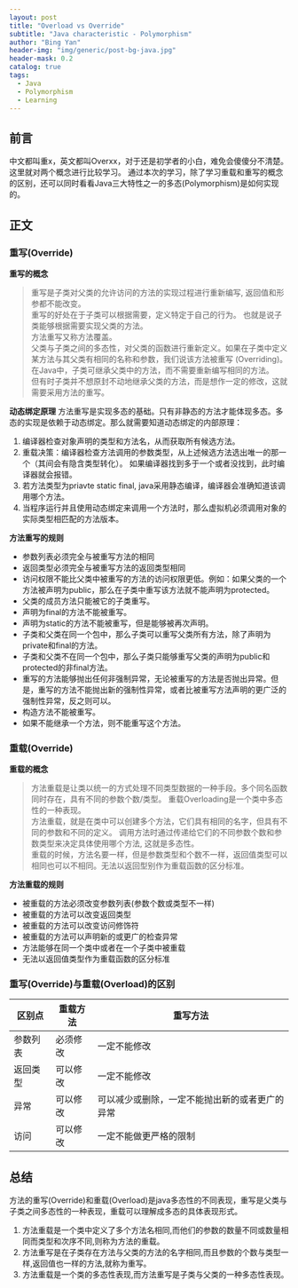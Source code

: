 ```yaml
---
layout: post
title: "Overload vs Override"
subtitle: "Java characteristic - Polymorphism"
author: "Bing Yan"
header-img: "img/generic/post-bg-java.jpg"
header-mask: 0.2
catalog: true
tags:
  - Java
  - Polymorphism
  - Learning
---
```

## 前言
中文都叫重x，英文都叫Overxx，对于还是初学者的小白，难免会傻傻分不清楚。这里就对两个概念进行比较学习。
通过本次的学习，除了学习重载和重写的概念的区别，还可以同时看看Java三大特性之一的多态(Polymorphism)是如何实现的。

## 正文
### 重写(Override)
**重写的概念**
>重写是子类对父类的允许访问的方法的实现过程进行重新编写, 返回值和形参都不能改变。<br/>
重写的好处在于子类可以根据需要，定义特定于自己的行为。 也就是说子类能够根据需要实现父类的方法。<br/>
方法重写又称方法覆盖。<br/>
父类与子类之间的多态性，对父类的函数进行重新定义。如果在子类中定义某方法与其父类有相同的名称和参数，我们说该方法被重写 (Overriding)。在Java中，子类可继承父类中的方法，而不需要重新编写相同的方法。<br/>
但有时子类并不想原封不动地继承父类的方法，而是想作一定的修改，这就需要采用方法的重写。

**动态绑定原理**
方法重写是实现多态的基础。只有非静态的方法才能体现多态。多态的实现是依赖于动态绑定。那么就需要知道动态绑定的内部原理：
 1. 编译器检查对象声明的类型和方法名，从而获取所有候选方法。
 2. 重载决策：编译器检查方法调用的参数类型，从上述候选方法选出唯一的那一个（其间会有隐含类型转化）。
如果编译器找到多于一个或者没找到，此时编译器就会报错。
 3. 若方法类型为priavte static final, java采用静态编译，编译器会准确知道该调用哪个方法。
 4. 当程序运行并且使用动态绑定来调用一个方法时，那么虚拟机必须调用对象的实际类型相匹配的方法版本。

**方法重写的规则**
*   参数列表必须完全与被重写方法的相同
*   返回类型必须完全与被重写方法的返回类型相同
*   访问权限不能比父类中被重写的方法的访问权限更低。例如：如果父类的一个方法被声明为public，那么在子类中重写该方法就不能声明为protected。
*   父类的成员方法只能被它的子类重写。
*   声明为final的方法不能被重写。
*   声明为static的方法不能被重写，但是能够被再次声明。
*   子类和父类在同一个包中，那么子类可以重写父类所有方法，除了声明为private和final的方法。
*   子类和父类不在同一个包中，那么子类只能够重写父类的声明为public和protected的非final方法。
*   重写的方法能够抛出任何非强制异常，无论被重写的方法是否抛出异常。但是，重写的方法不能抛出新的强制性异常，或者比被重写方法声明的更广泛的强制性异常，反之则可以。
*   构造方法不能被重写。
*   如果不能继承一个方法，则不能重写这个方法。

### 重载(Override)
**重载的概念**
>方法重载是让类以统一的方式处理不同类型数据的一种手段。多个同名函数同时存在，具有不同的参数个数/类型。
重载Overloading是一个类中多态性的一种表现。<br/>
方法重载，就是在类中可以创建多个方法，它们具有相同的名字，但具有不同的参数和不同的定义。
调用方法时通过传递给它们的不同参数个数和参数类型来决定具体使用哪个方法, 这就是多态性。<br/>
重载的时候，方法名要一样，但是参数类型和个数不一样，返回值类型可以相同也可以不相同。无法以返回型别作为重载函数的区分标准。

**方法重载的规则**
*   被重载的方法必须改变参数列表(参数个数或类型不一样)
*   被重载的方法可以改变返回类型
*   被重载的方法可以改变访问修饰符
*   被重载的方法可以声明新的或更广的检查异常
*   方法能够在同一个类中或者在一个子类中被重载
*   无法以返回值类型作为重载函数的区分标准

### 重写(Override)与重载(Overload)的区别

| 区别点 | 重载方法 | 重写方法 |
| ------ | ------ | ------ |
| 参数列表 | 必须修改 | 一定不能修改 |
| 返回类型 | 可以修改 | 一定不能修改 |
| 异常| 可以修改 | 可以减少或删除，一定不能抛出新的或者更广的异常 |
| 访问 | 可以修改 | 一定不能做更严格的限制 |

## 总结
方法的重写(Override)和重载(Overload)是java多态性的不同表现，重写是父类与子类之间多态性的一种表现，重载可以理解成多态的具体表现形式。
 1. 方法重载是一个类中定义了多个方法名相同,而他们的参数的数量不同或数量相同而类型和次序不同,则称为方法的重载。
 2. 方法重写是在子类存在方法与父类的方法的名字相同,而且参数的个数与类型一样,返回值也一样的方法,就称为重写。
 3. 方法重载是一个类的多态性表现,而方法重写是子类与父类的一种多态性表现。
 
